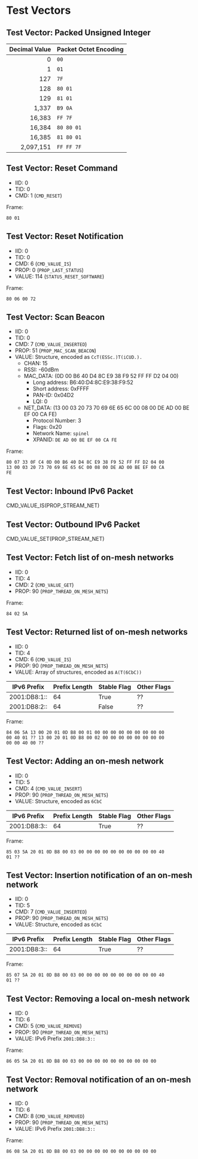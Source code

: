 # Test Vectors

## Test Vector: Packed Unsigned Integer

Decimal Value | Packet Octet Encoding
-------------:|:----------------------
            0 | `00`
            1 | `01`
          127 | `7F`
          128 | `80 01`
          129 | `81 01`
        1,337 | `B9 0A`
       16,383 | `FF 7F`
       16,384 | `80 80 01`
       16,385 | `81 80 01`
    2,097,151 | `FF FF 7F`

<!-- RQ -- FIXME: This test vector is incomplete. -->

## Test Vector: Reset Command

* IID: 0
* TID: 0
* CMD: 1 (`CMD_RESET`)

Frame:

    80 01

## Test Vector: Reset Notification

* IID: 0
* TID: 0
* CMD: 6 (`CMD_VALUE_IS`)
* PROP: 0 (`PROP_LAST_STATUS`)
* VALUE: 114 (`STATUS_RESET_SOFTWARE`)

Frame:

    80 06 00 72

## Test Vector: Scan Beacon

* IID: 0
* TID: 0
* CMD: 7 (`CMD_VALUE_INSERTED`)
* PROP: 51 (`PROP_MAC_SCAN_BEACON`)
* VALUE: Structure, encoded as `CcT(ESSc.)T(iCUD.).`
    * CHAN: 15
    * RSSI: -60dBm
    * MAC_DATA: (0D 00 B6 40 D4 8C E9 38 F9 52 FF FF D2 04 00)
        * Long address: B6:40:D4:8C:E9:38:F9:52
        * Short address: 0xFFFF
        * PAN-ID: 0x04D2
        * LQI: 0
    * NET_DATA: (13 00 03 20 73 70 69 6E 65 6C 00 08 00 DE AD 00 BE EF 00 CA FE)
        * Protocol Number: 3
        * Flags: 0x20
        * Network Name: `spinel`
        * XPANID: `DE AD 00 BE EF 00 CA FE`

Frame:

    80 07 33 0F C4 0D 00 B6 40 D4 8C E9 38 F9 52 FF FF D2 04 00
    13 00 03 20 73 70 69 6E 65 6C 00 08 00 DE AD 00 BE EF 00 CA
    FE

## Test Vector: Inbound IPv6 Packet

CMD_VALUE_IS(PROP_STREAM_NET)

<!-- RQ -- FIXME: This test vector is incomplete. -->

## Test Vector: Outbound IPv6 Packet

CMD_VALUE_SET(PROP_STREAM_NET)

<!-- RQ -- FIXME: This test vector is incomplete. -->

## Test Vector: Fetch list of on-mesh networks

* IID: 0
* TID: 4
* CMD: 2 (`CMD_VALUE_GET`)
* PROP: 90 (`PROP_THREAD_ON_MESH_NETS`)

Frame:

    84 02 5A

## Test Vector: Returned list of on-mesh networks

* IID: 0
* TID: 4
* CMD: 6 (`CMD_VALUE_IS`)
* PROP: 90 (`PROP_THREAD_ON_MESH_NETS`)
* VALUE: Array of structures, encoded as `A(T(6CbC))`

IPv6 Prefix  | Prefix Length | Stable Flag | Other Flags
-------------|---------------|-------------|--------------
2001:DB8:1:: | 64            | True        | ??
2001:DB8:2:: | 64            | False       | ??

Frame:

    84 06 5A 13 00 20 01 0D B8 00 01 00 00 00 00 00 00 00 00 00
    00 40 01 ?? 13 00 20 01 0D B8 00 02 00 00 00 00 00 00 00 00
    00 00 40 00 ??

<!-- TODO: This test vector is incomplete. -->

## Test Vector: Adding an on-mesh network

* IID: 0
* TID: 5
* CMD: 4 (`CMD_VALUE_INSERT`)
* PROP: 90 (`PROP_THREAD_ON_MESH_NETS`)
* VALUE: Structure, encoded as `6CbC`

IPv6 Prefix  | Prefix Length | Stable Flag | Other Flags
-------------|---------------|-------------|--------------
2001:DB8:3:: | 64            | True        | ??

Frame:

    85 03 5A 20 01 0D B8 00 03 00 00 00 00 00 00 00 00 00 00 40
    01 ??

<!-- RQ -- FIXME: This test vector is incomplete. -->

## Test Vector: Insertion notification of an on-mesh network

* IID: 0
* TID: 5
* CMD: 7 (`CMD_VALUE_INSERTED`)
* PROP: 90 (`PROP_THREAD_ON_MESH_NETS`)
* VALUE: Structure, encoded as `6CbC`

IPv6 Prefix  | Prefix Length | Stable Flag | Other Flags
-------------|---------------|-------------|--------------
2001:DB8:3:: | 64            | True        | ??

Frame:

    85 07 5A 20 01 0D B8 00 03 00 00 00 00 00 00 00 00 00 00 40
    01 ??

<!-- RQ -- FIXME: This test vector is incomplete. -->

## Test Vector: Removing a local on-mesh network

* IID: 0
* TID: 6
* CMD: 5 (`CMD_VALUE_REMOVE`)
* PROP: 90 (`PROP_THREAD_ON_MESH_NETS`)
* VALUE: IPv6 Prefix `2001:DB8:3::`

Frame:

    86 05 5A 20 01 0D B8 00 03 00 00 00 00 00 00 00 00 00 00

## Test Vector: Removal notification of an on-mesh network

* IID: 0
* TID: 6
* CMD: 8 (`CMD_VALUE_REMOVED`)
* PROP: 90 (`PROP_THREAD_ON_MESH_NETS`)
* VALUE: IPv6 Prefix `2001:DB8:3::`

Frame:

    86 08 5A 20 01 0D B8 00 03 00 00 00 00 00 00 00 00 00 00


